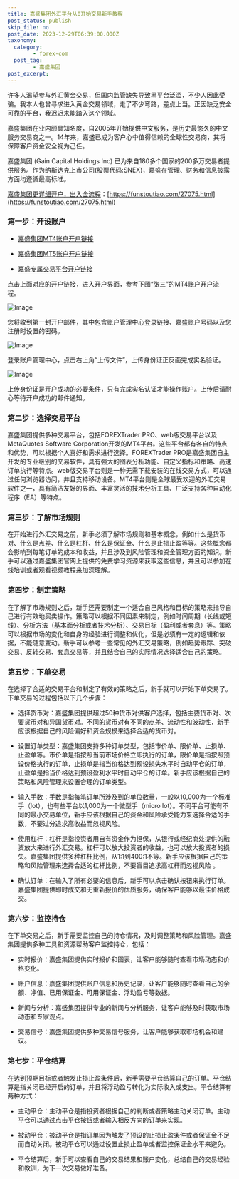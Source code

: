 ```yaml
---
title: 嘉盛集团外汇平台从0开始交易新手教程
post_status: publish
skip_file: no
post_date: 2023-12-29T06:39:00.000Z
taxonomy:
  category:
        - forex-com
  post_tag:
        - 嘉盛集团
post_excerpt: 
---
```

许多人渴望参与外汇黄金交易，但国内监管缺失导致黑平台泛滥，不少人因此受骗。我本人也曾寻求进入黄金交易领域，走了不少弯路，差点上当。正因缺乏安全可靠的平台，我迟迟未能踏入这个领域。

嘉盛集团在业内颇具知名度，自2005年开始提供中文服务，是历史最悠久的中文服务交易商之一。14年来，嘉盛已成为客户心中值得信赖的全球性交易商，其将保障客户资金安全视为己任。

嘉盛集团 (Gain Capital Holdings Inc) 已为来自180多个国家的200多万交易者提供服务。作为纳斯达克上市公司(股票代码:SNEX)，嘉盛在管理、财务和信息披露方面均遵循最高标准。

[嘉盛集团更详细开户，出入金流程](https://funstoutiao.com/27075.html)：[https://funstoutiao.com/27075.html](https://funstoutiao.com/27075.html)

### 第一步：开设账户

* [嘉盛集团MT4账户开户链接](https://s.ssgg.net/jsmt4)

* [嘉盛集团MT5账户开户链接](https://s.ssgg.net/jsmt5)

* [嘉盛专属交易平台开户链接](https://s.ssgg.net/js)

点击上面对应的开户链接，进入开户界面，参考下图“张三”的MT4账户开户流程。

![Image](https://prod-files-secure.s3.us-west-2.amazonaws.com/39ed1227-6d7d-4570-be36-9ccd4a2c4241/7a167aea-686b-400d-af59-4e18eb607a40/640.png?X-Amz-Algorithm=AWS4-HMAC-SHA256&X-Amz-Content-Sha256=UNSIGNED-PAYLOAD&X-Amz-Credential=ASIAZI2LB466QLZHZOWW%2F20250405%2Fus-west-2%2Fs3%2Faws4_request&X-Amz-Date=20250405T161309Z&X-Amz-Expires=3600&X-Amz-Security-Token=IQoJb3JpZ2luX2VjELj%2F%2F%2F%2F%2F%2F%2F%2F%2F%2FwEaCXVzLXdlc3QtMiJHMEUCIE3X%2FAlyrspY6LXuXdQKkGakRkRSSbdi4IR3KJZ0ei%2BfAiEAvvPKDwGtRdTQyQ4ZOJZgd4reoXMsPseQvUlNZkcTvYgq%2FwMIMRAAGgw2Mzc0MjMxODM4MDUiDHimZynxTJdwA14BNSrcAwZggh0DJ%2FLip3hTt8P%2BN2Uk9JccdNsSkI7%2FcZuHWhMA3vFvXUvifZrotln58ul5vtuqeUPFnNw%2FfGc7eKs%2FoyTH9jpRvv31Y5VltIp2hhIdWs7ERCz72SEyMhAcCb7PV7oGJKpJ5AiVBeMKEMkikgOzIXBvPCyBpvTS%2BzGl21JXCjXn2Xyl6ac7ujsURaQYFPmkq2rDXdcA9mLw55Y9gODWoCTYY9vNUoYaQ0cpDVmknAld0y0URpFV1xc4F0PHYiDsei8UzuLy8%2BTo%2F8T2xQeEez6GorCqptVbqKY2SFEztG1AopTIjURgSdM%2FYYGCEXKedcCtQbja5IteAKQQPa6o1c6aZ6yVRuC4VaET0qbnCI6QbsMcGVT%2BrHGN80EjW0m2yiMnUNEIRHdkyM33rtuzdX57608sbSf7YzAq7A6GOsnhJKNzbaoXJgkaujQ7kiVvdua%2BjSaJRX7mQdAOIHQCunsBI3kdyhygY5B%2BXUQNc6nxEUDIUmEZFHJZib2BCLDTgwXlXQakACVoNoxJBad3%2BA4ImNuB5pm%2B0Vn0Lj594jD%2F13aK1bP85vFZ9Gcd2jn4rWtKzcyqJe1DoFzb9wyEkGlJjll2PZ7Zb5idP%2FEUyO%2Fl8%2B3yBFGsYn0MMJCixb8GOqUBrF2jrdhGiwDsrv3lr3Aw%2BHy%2Bw1aCbnq5kFvYSgC%2ByEi%2FY8AghTNjBWOPm77anPMFld4fDgjQaDsh41ELVVfELr93GSJ1HuETsHr0oyZEhPGHB6e8EZaApmSVFzlOQXNYiyT9zE2bHRaF1yHqp2Qh1DI2E%2BH%2F7Jf%2F%2BFak99t0ryX3Hlb3ZM4slaFjsJc8SlLzw%2FAv3QSJs%2BMBKURyulTlwNCg8tcY&X-Amz-Signature=77fe2487b65b45783e8ef081ad60f51a7baa5011175c2ac8a462e0591de539e0&X-Amz-SignedHeaders=host&x-id=GetObject)

您将收到第一封开户邮件，其中包含账户管理中心登录链接、嘉盛账户号码以及您注册时设置的密码。

![Image](https://prod-files-secure.s3.us-west-2.amazonaws.com/39ed1227-6d7d-4570-be36-9ccd4a2c4241/eaa1c6b3-2877-4284-a0e1-530e222c27fb/image.png?X-Amz-Algorithm=AWS4-HMAC-SHA256&X-Amz-Content-Sha256=UNSIGNED-PAYLOAD&X-Amz-Credential=ASIAZI2LB466QLZHZOWW%2F20250405%2Fus-west-2%2Fs3%2Faws4_request&X-Amz-Date=20250405T161309Z&X-Amz-Expires=3600&X-Amz-Security-Token=IQoJb3JpZ2luX2VjELj%2F%2F%2F%2F%2F%2F%2F%2F%2F%2FwEaCXVzLXdlc3QtMiJHMEUCIE3X%2FAlyrspY6LXuXdQKkGakRkRSSbdi4IR3KJZ0ei%2BfAiEAvvPKDwGtRdTQyQ4ZOJZgd4reoXMsPseQvUlNZkcTvYgq%2FwMIMRAAGgw2Mzc0MjMxODM4MDUiDHimZynxTJdwA14BNSrcAwZggh0DJ%2FLip3hTt8P%2BN2Uk9JccdNsSkI7%2FcZuHWhMA3vFvXUvifZrotln58ul5vtuqeUPFnNw%2FfGc7eKs%2FoyTH9jpRvv31Y5VltIp2hhIdWs7ERCz72SEyMhAcCb7PV7oGJKpJ5AiVBeMKEMkikgOzIXBvPCyBpvTS%2BzGl21JXCjXn2Xyl6ac7ujsURaQYFPmkq2rDXdcA9mLw55Y9gODWoCTYY9vNUoYaQ0cpDVmknAld0y0URpFV1xc4F0PHYiDsei8UzuLy8%2BTo%2F8T2xQeEez6GorCqptVbqKY2SFEztG1AopTIjURgSdM%2FYYGCEXKedcCtQbja5IteAKQQPa6o1c6aZ6yVRuC4VaET0qbnCI6QbsMcGVT%2BrHGN80EjW0m2yiMnUNEIRHdkyM33rtuzdX57608sbSf7YzAq7A6GOsnhJKNzbaoXJgkaujQ7kiVvdua%2BjSaJRX7mQdAOIHQCunsBI3kdyhygY5B%2BXUQNc6nxEUDIUmEZFHJZib2BCLDTgwXlXQakACVoNoxJBad3%2BA4ImNuB5pm%2B0Vn0Lj594jD%2F13aK1bP85vFZ9Gcd2jn4rWtKzcyqJe1DoFzb9wyEkGlJjll2PZ7Zb5idP%2FEUyO%2Fl8%2B3yBFGsYn0MMJCixb8GOqUBrF2jrdhGiwDsrv3lr3Aw%2BHy%2Bw1aCbnq5kFvYSgC%2ByEi%2FY8AghTNjBWOPm77anPMFld4fDgjQaDsh41ELVVfELr93GSJ1HuETsHr0oyZEhPGHB6e8EZaApmSVFzlOQXNYiyT9zE2bHRaF1yHqp2Qh1DI2E%2BH%2F7Jf%2F%2BFak99t0ryX3Hlb3ZM4slaFjsJc8SlLzw%2FAv3QSJs%2BMBKURyulTlwNCg8tcY&X-Amz-Signature=7c226f0c55c0f03ea7f2970606b0bee44b44b30bc1a177d60f8d693f09982032&X-Amz-SignedHeaders=host&x-id=GetObject)

登录账户管理中心，点击右上角“上传文件”，上传身份证正反面完成实名验证。

![Image](https://prod-files-secure.s3.us-west-2.amazonaws.com/39ed1227-6d7d-4570-be36-9ccd4a2c4241/54090639-09fc-46b4-a135-e0289f707147/image.png?X-Amz-Algorithm=AWS4-HMAC-SHA256&X-Amz-Content-Sha256=UNSIGNED-PAYLOAD&X-Amz-Credential=ASIAZI2LB466QLZHZOWW%2F20250405%2Fus-west-2%2Fs3%2Faws4_request&X-Amz-Date=20250405T161309Z&X-Amz-Expires=3600&X-Amz-Security-Token=IQoJb3JpZ2luX2VjELj%2F%2F%2F%2F%2F%2F%2F%2F%2F%2FwEaCXVzLXdlc3QtMiJHMEUCIE3X%2FAlyrspY6LXuXdQKkGakRkRSSbdi4IR3KJZ0ei%2BfAiEAvvPKDwGtRdTQyQ4ZOJZgd4reoXMsPseQvUlNZkcTvYgq%2FwMIMRAAGgw2Mzc0MjMxODM4MDUiDHimZynxTJdwA14BNSrcAwZggh0DJ%2FLip3hTt8P%2BN2Uk9JccdNsSkI7%2FcZuHWhMA3vFvXUvifZrotln58ul5vtuqeUPFnNw%2FfGc7eKs%2FoyTH9jpRvv31Y5VltIp2hhIdWs7ERCz72SEyMhAcCb7PV7oGJKpJ5AiVBeMKEMkikgOzIXBvPCyBpvTS%2BzGl21JXCjXn2Xyl6ac7ujsURaQYFPmkq2rDXdcA9mLw55Y9gODWoCTYY9vNUoYaQ0cpDVmknAld0y0URpFV1xc4F0PHYiDsei8UzuLy8%2BTo%2F8T2xQeEez6GorCqptVbqKY2SFEztG1AopTIjURgSdM%2FYYGCEXKedcCtQbja5IteAKQQPa6o1c6aZ6yVRuC4VaET0qbnCI6QbsMcGVT%2BrHGN80EjW0m2yiMnUNEIRHdkyM33rtuzdX57608sbSf7YzAq7A6GOsnhJKNzbaoXJgkaujQ7kiVvdua%2BjSaJRX7mQdAOIHQCunsBI3kdyhygY5B%2BXUQNc6nxEUDIUmEZFHJZib2BCLDTgwXlXQakACVoNoxJBad3%2BA4ImNuB5pm%2B0Vn0Lj594jD%2F13aK1bP85vFZ9Gcd2jn4rWtKzcyqJe1DoFzb9wyEkGlJjll2PZ7Zb5idP%2FEUyO%2Fl8%2B3yBFGsYn0MMJCixb8GOqUBrF2jrdhGiwDsrv3lr3Aw%2BHy%2Bw1aCbnq5kFvYSgC%2ByEi%2FY8AghTNjBWOPm77anPMFld4fDgjQaDsh41ELVVfELr93GSJ1HuETsHr0oyZEhPGHB6e8EZaApmSVFzlOQXNYiyT9zE2bHRaF1yHqp2Qh1DI2E%2BH%2F7Jf%2F%2BFak99t0ryX3Hlb3ZM4slaFjsJc8SlLzw%2FAv3QSJs%2BMBKURyulTlwNCg8tcY&X-Amz-Signature=9532ffa915433ef9c899666715442c141761c83fab45fe3ee19047bfbf086fb6&X-Amz-SignedHeaders=host&x-id=GetObject)

上传身份证是开户成功的必要条件，只有完成实名认证才能操作账户。上传后请耐心等待开户成功的邮件通知。

### 第二步：选择交易平台

嘉盛集团提供多种交易平台，包括FOREXTrader PRO、web版交易平台以及MetaQuotes Software Corporation开发的MT4平台。这些平台都有各自的特点和优势，可以根据个人喜好和需求进行选择。FOREXTrader PRO是嘉盛集团自主开发的专业级别的交易软件，具有强大的图表分析功能、自定义指标和策略、高速订单执行等特点。web版交易平台则是一种无需下载安装的在线交易方式，可以通过任何浏览器访问，并且支持移动设备。MT4平台则是全球最受欢迎的外汇交易软件之一，具有简洁友好的界面、丰富灵活的技术分析工具、广泛支持各种自动化程序（EA）等特点。

### 第三步：了解市场规则

在开始进行外汇交易之前，新手必须了解市场规则和基本概念，例如什么是货币对、什么是点差、什么是杠杆、什么是保证金、什么是止损止盈等等。这些概念都会影响到每笔订单的成本和收益，并且涉及到风险管理和资金管理方面的知识。新手可以通过嘉盛集团官网上提供的免费学习资源来获取这些信息，并且可以参加在线培训或者观看视频教程来加深理解。

### 第四步：制定策略

在了解了市场规则之后，新手还需要制定一个适合自己风格和目标的策略来指导自己进行有效地买卖操作。策略可以根据不同因素来制定，例如时间周期（长线或短线）、分析方法（基本面分析或者技术分析）、交易目标（盈利或者套息）等。策略可以根据市场的变化和自身的经验进行调整和优化，但是必须有一定的逻辑和依据，不能随意变动。新手可以参考一些常见的外汇交易策略，例如趋势跟踪、突破交易、反转交易、套息交易等，并且结合自己的实际情况选择适合自己的策略。

### 第五步：下单交易

在选择了合适的交易平台和制定了有效的策略之后，新手就可以开始下单交易了。下单交易的过程包括以下几个步骤：

* 选择货币对：嘉盛集团提供超过50种货币对供客户选择，包括主要货币对、次要货币对和异国货币对。不同的货币对有不同的点差、流动性和波动性，新手应该根据自己的风险偏好和资金规模来选择合适的货币对。

* 设置订单类型：嘉盛集团支持多种订单类型，包括市价单、限价单、止损单、止盈单等。市价单是指按照当前市场价格立即执行的订单，限价单是指按照预设价格执行的订单，止损单是指当价格达到预设损失水平时自动平仓的订单，止盈单是指当价格达到预设盈利水平时自动平仓的订单。新手应该根据自己的策略和风险管理来设置合理的订单类型。

* 输入手数：手数是指每笔订单所涉及到的单位数量，一般以10,000为一个标准手（lot），也有些平台以1,000为一个微型手（micro lot）。不同平台可能有不同的最小交易单位，新手应该根据自己的资金和风险承受能力来选择合适的手数，不要过分追求高收益而忽视风险。

* 使用杠杆：杠杆是指投资者用自有资金作为担保，从银行或经纪商处提供的融资放大来进行外汇交易。杠杆可以放大投资者的收益，也可以放大投资者的损失。嘉盛集团提供多种杠杆比例，从1:1到400:1不等。新手应该根据自己的策略和风险管理来选择合适的杠杆比例，不要盲目追求高杠杆而忽视风险 。

* 确认订单：在输入了所有必要的信息后，新手可以点击确认按钮来执行订单。嘉盛集团提供即时成交和无重新报价的优质服务，确保客户能够以最佳价格成交。

### 第六步：监控持仓

在下单交易之后，新手需要监控自己的持仓情况，及时调整策略和风险管理。嘉盛集团提供多种工具和资源帮助客户监控持仓，包括：

* 实时报价：嘉盛集团提供实时报价和图表，让客户能够随时查看市场动态和价格变化。

* 账户信息：嘉盛集团提供账户信息和历史记录，让客户能够随时查看自己的余额、净值、已用保证金、可用保证金、浮动盈亏等数据。

* 新闻与分析：嘉盛集团提供专业的新闻与分析服务，让客户能够及时获取市场动态和专家观点。

* 交易信号：嘉盛集团提供多种交易信号服务，让客户能够获取市场机会和建议。

### 第七步：平仓结算

在达到预期目标或者触发止损止盈条件后，新手需要平仓结算自己的订单。平仓结算是指关闭已经开启的订单，并且将浮动盈亏转化为实际收入或支出。平仓结算有两种方式：

* 主动平仓：主动平仓是指投资者根据自己的判断或者策略主动关闭订单。主动平仓可以通过点击平仓按钮或者输入相反方向的订单来实现。

* 被动平仓：被动平仓是指订单因为触发了预设的止损止盈条件或者保证金不足而自动关闭。被动平仓可以通过设置止损止盈单或者监控保证金水平来避免。

* 平仓结算后，新手可以查看自己的交易结果和账户变化，总结自己的交易经验和教训，为下一次交易做好准备。